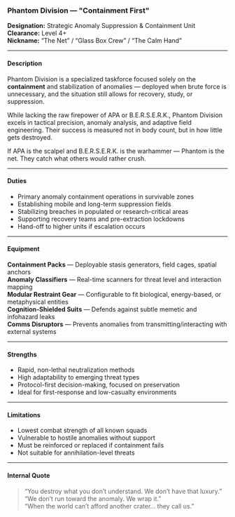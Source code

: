 ### Phantom Division — "Containment First"

**Designation:** Strategic Anomaly Suppression & Containment Unit  
**Clearance:** Level 4+  
**Nickname:** “The Net” / “Glass Box Crew” / “The Calm Hand”

---

#### Description  
Phantom Division is a specialized taskforce focused solely on the **containment** and stabilization of anomalies — deployed when brute force is unnecessary, and the situation still allows for recovery, study, or suppression.

While lacking the raw firepower of APA or B.E.R.S.E.R.K., Phantom Division excels in tactical precision, anomaly analysis, and adaptive field engineering. Their success is measured not in body count, but in how little gets destroyed.

If APA is the scalpel and B.E.R.S.E.R.K. is the warhammer — Phantom is the net. They catch what others would rather crush.

---

#### Duties  
- Primary anomaly containment operations in survivable zones  
- Establishing mobile and long-term suppression fields  
- Stabilizing breaches in populated or research-critical areas  
- Supporting recovery teams and pre-extraction lockdowns  
- Hand-off to higher units if escalation occurs

---

#### Equipment  
 **Containment Packs** — Deployable stasis generators, field cages, spatial anchors   
 **Anomaly Classifiers** — Real-time scanners for threat level and interaction mapping   
 **Modular Restraint Gear** — Configurable to fit biological, energy-based, or metaphysical entities   
 **Cognition-Shielded Suits** — Defends against subtle memetic and infohazard leaks   
 **Comms Disruptors** — Prevents anomalies from transmitting/interacting with external systems 

---

#### Strengths  
- Rapid, non-lethal neutralization methods  
- High adaptability to emerging threat types  
- Protocol-first decision-making, focused on preservation  
- Ideal for first-response and low-casualty environments

---

#### Limitations  
- Lowest combat strength of all known squads  
- Vulnerable to hostile anomalies without support  
- Must be reinforced or replaced if containment fails  
- Not suitable for annihilation-level threats

---

#### Internal Quote 
> “You destroy what you don’t understand. We don’t have that luxury.”  
> “We don’t run toward the anomaly. We wrap it.”  
> “When the world can’t afford another crater… they call us.”
